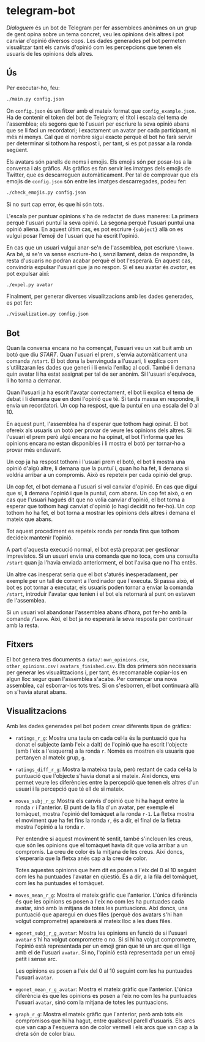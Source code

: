 # telegram-bot

_Dialoguem_ és un bot de Telegram per fer assemblees anònimes
on un grup de gent opina sobre un tema concret,
veu les opinions dels altres
i pot canviar d'opinió diversos cops.
Les dades generades pel bot permeten visualitzar
tant els canvis d'opinió
com les percepcions que tenen els usuaris de les opinions dels altres.

## Ús

Per executar-ho, feu:

```sh
./main.py config.json
```

On `config.json` és un fitxer amb el mateix format que `config_example.json`.
Ha de contenir el token del bot de Telegram;
el títol i escala del tema de l'assemblea;
els segons que té l'usuari per escriure la seva opinió
abans que se li faci un recordatori;
i exactament un avatar per cada participant, ni més ni menys.
Cal que el nombre sigui exacte perquè
el bot ho farà servir per determinar si tothom ha respost i, per tant,
si es pot passar a la ronda següent.

Els avatars són parells de noms i emojis.
Els emojis són per posar-los a la conversa i als gràfics.
Als gràfics es fan servir les imatges dels emojis de Twitter,
que es descarreguen automàticament.
Per tal de comprovar que els emojis de `config.json`
són entre les imatges descarregades, podeu fer:

```sh
./check_emojis.py config.json
```

Si no surt cap error, és que hi són tots.

L'escala per puntuar opinions s'ha de redactat de dues maneres:
La primera perquè l'usuari puntuï la seva opinió.
La segona perquè l'usuari puntuï una opinió aliena.
En aquest últim cas, es pot escriure `{subject}`
allà on es vulgui posar l'emoji de l'usuari que ha escrit l'opinió.

En cas que un usuari vulgui anar-se'n de l'assemblea, pot escriure `\leave`.
Ara bé, si se'n va sense escriure-ho i, senzillament, deixa de respondre,
la resta d'usuaris no podran acabar perquè el bot l'esperarà.
En aquest cas, convindria expulsar l'usuari que ja no respon.
Si el seu avatar és _avatar_, es pot expulsar així:

```sh
./expel.py avatar
```

Finalment, per generar diverses visualitzacions amb les dades generades,
es pot fer:

```sh
./visualization.py config.json
```

## Bot

Quan la conversa encara no ha començat, l'usuari veu un xat buit
amb un botó que diu _START_.
Quan l'usuari el prem, s'envia automàticament una comanda `/start`.
El bot dona la benvinguda a l'usuari,
li explica com s'utilitzaran les dades que generi
i li envia l'enllaç al codi.
També li demana quin avatar li ha estat assignat per tal de ser anònim.
Si l'usuari s'equivoca, li ho torna a demanar.

Quan l'usuari ja ha escrit l'avatar correctament,
el bot li explica el tema de debat i li demana que en doni l'opinió que té.
Si tarda massa en respondre, li envia un recordatori.
Un cop ha respost, que la puntuï en una escala del 0 al 10.

En aquest punt, l'assemblea ha d'esperar que tothom hagi opinat.
El bot ofereix als usuaris un botó per
provar de veure les opinions dels altres.
Si l'usuari el prem però algú encara no ha opinat,
el bot l'informa que les opinions encara no estan disponibles
i li mostra el botó per tornar-ho a provar més endavant.

Un cop ja ha respost tothom i l'usuari prem el botó,
el bot li mostra una opinió d'algú altre,
li demana que la puntuï
i, quan ho ha fet, li demana si voldria arribar a un compromís.
Això es repeteix per cada opinió del grup.

Un cop fet, el bot demana a l'usuari si vol canviar d'opinió.
En cas que digui que sí,
li demana l'opinió i que la puntuï, com abans.
Un cop fet això,
o en cas que l'usuari hagués dit que no volia canviar d'opinió,
el bot torna a esperar que tothom hagi canviat d'opinió
(o hagi decidit no fer-ho).
Un cop tothom ho ha fet,
el bot torna a mostrar les opinions dels altres
i demana el mateix que abans.

Tot aquest procediment es repeteix ronda per ronda
fins que tothom decideix mantenir l'opinió.

A part d'aquesta execució normal,
el bot està preparat per gestionar imprevistos.
Si un usuari envia una comanda que no toca,
com una consulta `/start` quan ja l'havia enviada anteriorment,
el bot l'avisa que no l'ha entès.

Un altre cas inesperat seria que el bot s'aturés inesperadament,
per exemple per un tall de corrent a l'ordinador que l'executa.
Si passa això, el bot es pot tornar a executar,
els usuaris poden tornar a enviar la comanda `/start`,
introduir l'avatar que tenien
i el bot els retornarà al punt on estaven de l'assemblea.

Si un usuari vol abandonar l'assemblea abans d'hora,
pot fer-ho amb la comanda `/leave`.
Així, el bot ja no esperarà la seva resposta per continuar amb la resta.

## Fitxers

El bot genera tres documents a `data/`:
`own_opinions.csv`, `other_opinions.csv` i `avatars_finished.csv`.
Els dos primers són necessaris per generar les visualitzacions i, per tant,
és recomanable copiar-los en algun lloc segur quan l'assemblea s'acaba.
Per començar una nova assemblea, cal esborrar-los tots tres.
Si on s'esborren, el bot continuarà allà on s'havia aturat abans.

## Visualitzacions

Amb les dades generades pel bot podem crear diferents tipus de gràfics:

* `ratings_r_g`:
  Mostra una taula on cada cel·la és
  la puntuació que ha donat el subjecte (amb l'eix a dalt)
  de l'opinió que ha escrit l'objecte (amb l'eix a l'esquerra)
  a la ronda `r`.
  Només es mostren els usuaris que pertanyen al mateix grup, `g`.

* `ratings_diff_r_g`:
  Mostra la mateixa taula, però restant de cada cel·la
  la puntuació que l'objecte s'havia donat a si mateix.
  Així doncs, ens permet veure les diferències entre
  la percepció que tenen els altres d'un usuari
  i la percepció que té ell de si mateix.

* `moves_subj_r_g`:
  Mostra els canvis d'opinió que hi ha hagut entre la ronda `r` i l'anterior.
  El punt de la fila d'un avatar, per exemple el tomàquet, mostra
  l'opinió del tomàquet a la ronda `r-1`.
  La fletxa mostra el moviment que ha fet fins la ronda `r`, és a dir,
  el final de la fletxa mostra l'opinió a la ronda `r`.

  Per entendre si aquest moviment té sentit,
  també s'inclouen les creus,
  que són les opinions que el tomàquet
  havia dit que volia arribar a un compromís.
  La creu de color és la mitjana de les creus.
  Així doncs, s'esperaria que la fletxa anés cap a la creu de color.

  Totes aquestes opinions que hem dit es posen a l'eix del 0 al 10 seguint
  com les ha puntuades l'avatar en qüestió.
  És a dir, a la fila del tomàquet, com les ha puntuades el tomàquet.

* `moves_mean_r_g`:
  Mostra el mateix gràfic que l'anterior.
  L'única diferència és que les opinions es posen a l'eix
  no com les ha puntuades cada avatar,
  sinó amb la mitjana de totes les puntuacions.
  Així doncs, una puntuació que aparegui en dues files
  (perquè dos avatars s'hi han volgut comprometre)
  apareixerà al mateix lloc a les dues files.

* `egonet_subj_r_g_avatar`:
  Mostra les opinions en funció de si l'usuari `avatar`
  s'hi ha volgut comprometre o no.
  Si si hi ha volgut comprometre,
  l'opinió està representada per un emoji gran
  que té un arc que el lliga amb el de l'usuari `avatar`.
  Si no, l'opinió està representada per un emoji petit i sense arc.

  Les opinions es posen a l'eix del 0 al 10 seguint
  com les ha puntuades l'usuari `avatar`.

* `egonet_mean_r_g_avatar`:
  Mostra el mateix gràfic que l'anterior.
  L'única diferència és que les opinions es posen a l'eix
  no com les ha puntuades l'usuari `avatar`,
  sinó com la mitjana de totes les puntuacions.

* `graph_r_g`:
  Mostra el mateix gràfic que l'anterior,
  però amb tots els compromisos que hi ha hagut,
  entre qualsevol parell d'usuaris.
  Els arcs que van cap a l'esquerra són de color vermell
  i els arcs que van cap a la dreta són de color blau.
